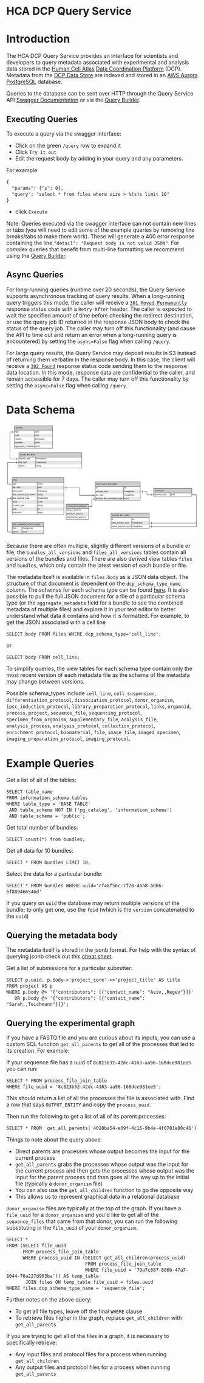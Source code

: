 HCA DCP Query Service
=====================

# Introduction

The HCA DCP Query Service provides an interface for scientists and developers to query metadata associated with
experimental and analysis data stored in the [Human Cell Atlas](https://staging.data.humancellatlas.org/)
[Data Coordination Platform](https://www.humancellatlas.org/data-sharing) (DCP). Metadata from the
[DCP Data Store](https://github.com/HumanCellAtlas/data-store) are indexed and stored in an
[AWS Aurora](https://aws.amazon.com/rds/aurora/) [PostgreSQL](https://www.postgresql.org/) database.

Queries to the database can be sent over HTTP through the Query Service API
[Swagger Documentation](https://query.data.humancellatlas.org/v1/ui/#/)
or via the [Query Builder](https://query.data.humancellatlas.org/).

## Executing Queries
To execute a query via the swagger interface: 
- Click on the green `/query` row to expand it
- Click `Try it out`
- Edit the request body by adding in your query and any parameters. 

For example
```
{
  "params": {"s": 0},
  "query": "select * from files where size > %(s)s limit 10"
}
```
- click `Execute`

Note: Queries executed via the swagger interface can not contain new lines or tabs (you will need to edit some of the 
example queries by removing line breaks/tabs to make them work). These will generate a 400 error response 
containing the line `"detail": "Request body is not valid JSON"`. For complex queries that benefit from multi-line 
formatting we recommend using the [Query Builder](https://query.data.humancellatlas.org/). 
## Async Queries
For long-running queries (runtime over 20 seconds), the Query Service supports asynchronous tracking of query results.
When a long-running query triggers this mode, the caller will receive a
[`301 Moved Permanently`](https://en.wikipedia.org/wiki/HTTP_301) response status code with a `Retry-After` header. The caller
is expected to wait the specified amount of time before checking the redirect destination, or use the query job ID
returned in the response JSON body to check the status of the query job. The caller may turn off this functionality
(and cause the API to time out and return an error when a long-running query is encountered) by setting the
`async=False` flag when calling `/query`.

For large query results, the Query Service may deposit results in S3 instead of returning them verbatim in the response
body. In this case, the client will receive a [`302 Found`](https://en.wikipedia.org/wiki/HTTP_302) response status code
sending them to the response data location. In this mode, response data are confidential to the caller, and remain
accessible for 7 days. The caller may turn off this functionality by setting the `async=False` flag when calling
`/query`.

# Data Schema
![](QueryServiceDataSchema.svg)

Because there are often multiple, slightly different versions of a bundle or file, the `bundles_all_versions` and
`files_all_versions` tables contain all versions of the bundles and files. There are also derived view tables `files` 
and `bundles`, which only contain the latest version of each bundle or file. 

The metadata itself is available in `files.body` as a JSON data object. The structure of that document is dependent on 
the `dcp_schema_type_name` column. The schemas for each schema type can be found [here](https://schema.humancellatlas.org/a). 
It is also possible to pull the full JSON document for a file of a particular schema type (or the `aggregate_metadata` field 
for a bundle to see the combined metadata of multiple files) and explore it in your text editor to better understand 
what data it contains and how it is formatted.
For example, to get the JSON associated with a cell line
```postgresql
SELECT body FROM files WHERE dcp_schema_type='cell_line';
``` 
or
```postgresql
SELECT body FROM cell_line;
```
To simplify queries, the view tables for each schema type contain only the most recent version of each metadata file as 
the schema of the metadata may change between versions. 

Possible schema_types include 
`cell_line`,
`cell_suspension`,
`differentiation_protocol`,
`dissociation_protocol`,
`donor_organism`,
`ipsc_induction_protocol`,
`library_preparation_protocol`,
`links`,
`organoid`,
`process`,
`project`,
`sequence_file`,
`sequencing_protocol`,
`specimen_from_organism`,
`supplementary_file`,
`analysis_file`,
`analysis_process`,
`analysis_protocol`,
`collection_protocol`,
`enrichment_protocol`,
`biomaterial`,
`file`,
`image_file`,
`imaged_specimen`,
`imaging_preparation_protocol`,
`imaging_protocol`.


# Example Queries
Get a list of all of the tables:
```postgresql
SELECT table_name
FROM information_schema.tables
WHERE table_type = 'BASE TABLE'
 AND table_schema NOT IN ('pg_catalog', 'information_schema')
 AND table_schema = 'public';
```
Get total number of bundles:
```postgresql
SELECT count(*) from bundles;
```
Get all data for 10 bundles:
```postgresql
SELECT * FROM bundles LIMIT 10;
```
Select the data for a particular bundle:

```postgresql
SELECT * FROM bundles WHERE uuid='cf48f5bc-7f20-4aa8-a0b6-6f889466546d'
```
If you query on `uuid` the database may return multiple versions of the bundle; to only get one, use the `fqid` (which is the `version` concatenated to the `uuid`)

## Querying the metadata body
The metadata itself is stored in the jsonb format. For help with the syntax of querying jsonb check out this [cheat sheet](https://hackernoon.com/how-to-query-jsonb-beginner-sheet-cheat-4da3aa5082a3).

Get a list of submissions for a particular submitter:
```postgresql
SELECT p.uuid, p.body->'project_core'->>'project_title' AS title
FROM project AS p
WHERE p.body @> '{"contributors": [{"contact_name": "Aviv,,Regev"}]}'
   OR p.body @> '{"contributors": [{"contact_name": "Sarah,,Teichmann"}]}';
```

## Querying the experimental graph
If you have a FASTQ file and you are curious about its inputs, you can use a custom SQL function `get_all_parents` to get all of the processes that led to its creation. For example:

If your sequence file has a uuid of `8c823b32-42dc-4163-aa96-168dce981ee5` you can run: 
```postgresql
SELECT * FROM process_file_join_table 
WHERE file_uuid = '8c823b32-42dc-4163-aa96-168dce981ee5';
```
This should return a list of all the processes the file is associated with. Find a row that says `OUTPUT_ENTITY` and copy the `process_uuid`.

Then run the following to get a list of all of its parent processes:
```postgresql
SELECT * FROM  get_all_parents('4028ba54-e09f-4c16-9b4e-4f0781e80c46')
```
Things to note about the query above:
- Direct parents are processes whose output becomes the input for the current process
- `get_all_parents` grabs the processes whose output was the input for the current process and then gets the processes whose output was the input for the parent process and then goes all the way up to the initial file (typically a `donor_organism` file)
- You can also use the `get_all_children` function to go the opposite way
- This allows us to represent graphical data in a relational database

`donor_organism` files are typically at the top of the graph. If you have a `file_uuid` for a `donor_organism` and you'd like to get all of the `sequence_files` that came from that donor, you can run the following substituting in the `file_uuid` of your `donor_organism`.
```postgresql
SELECT *
FROM (SELECT file_uuid
      FROM process_file_join_table
      WHERE process_uuid IN (SELECT get_all_children(process_uuid)
                             FROM process_file_join_table
                             WHERE file_uuid = '79a7c087-886b-47a7-8044-76a227d963ba')) AS temp_table
       JOIN files ON temp_table.file_uuid = files.uuid
WHERE files.dcp_schema_type_name = 'sequence_file';
```
Further notes on the above query:

- To get all file types, leave off the final `WHERE` clause
- To retrieve files higher in the graph, replace `get_all_children` with `get_all_parents` 

If you are trying to get all of the files in a graph, it is necessary to specifically retrieve:
- Any input files and protocol files for a process when running `get_all_children` 
- Any output files and protocol files for a process when running `get_all_parents`
